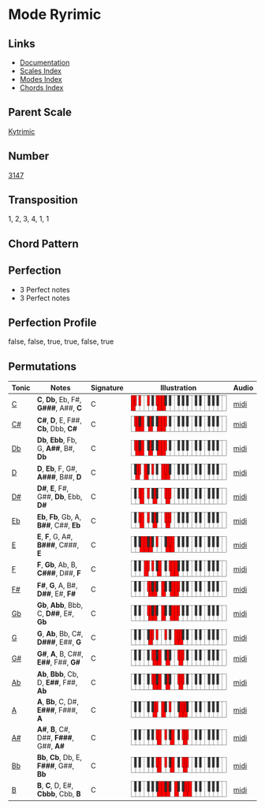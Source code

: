 # Mode Ryrimic

## Links

- [Documentation](README.md)
- [Scales Index](Scales.md)
- [Modes Index](Modes.md)
- [Chords Index](Chords.md)

## Parent Scale

[Kytrimic](ScaleKytrimic.md)

## Number

[3147](https://ianring.com/musictheory/scales/3147)

## Transposition

1, 2, 3, 4, 1, 1

## Chord Pattern



## Perfection

- 3 Perfect notes
- 3 Perfect notes

## Perfection Profile

false, false, true, true, false, true

## Permutations

| Tonic | Notes | Signature | Illustration | Audio |
|-------|-------|-----------|--------------|-------|
| [C](ModeCNaturalRyrimic.md) | **C**, **Db**, Eb, F#, **G###**, A##, **C** | C | ![CNaturalRyrimic](ModeCNaturalRyrimic.png) | [midi](https://github.com/edipermadi/music/blob/main/docs/ModeCNaturalRyrimic.mid?raw=true) |
| [C#](ModeCSharpRyrimic.md) | **C#**, **D**, E, F##, **Cb**, Dbb, **C#** | C | ![CSharpRyrimic](ModeCSharpRyrimic.png) | [midi](https://github.com/edipermadi/music/blob/main/docs/ModeCSharpRyrimic.mid?raw=true) |
| [Db](ModeDFlatRyrimic.md) | **Db**, **Ebb**, Fb, G, **A##**, B#, **Db** | C | ![DFlatRyrimic](ModeDFlatRyrimic.png) | [midi](https://github.com/edipermadi/music/blob/main/docs/ModeDFlatRyrimic.mid?raw=true) |
| [D](ModeDNaturalRyrimic.md) | **D**, **Eb**, F, G#, **A###**, B##, **D** | C | ![DNaturalRyrimic](ModeDNaturalRyrimic.png) | [midi](https://github.com/edipermadi/music/blob/main/docs/ModeDNaturalRyrimic.mid?raw=true) |
| [D#](ModeDSharpRyrimic.md) | **D#**, **E**, F#, G##, **Db**, Ebb, **D#** | C | ![DSharpRyrimic](ModeDSharpRyrimic.png) | [midi](https://github.com/edipermadi/music/blob/main/docs/ModeDSharpRyrimic.mid?raw=true) |
| [Eb](ModeEFlatRyrimic.md) | **Eb**, **Fb**, Gb, A, **B##**, C##, **Eb** | C | ![EFlatRyrimic](ModeEFlatRyrimic.png) | [midi](https://github.com/edipermadi/music/blob/main/docs/ModeEFlatRyrimic.mid?raw=true) |
| [E](ModeENaturalRyrimic.md) | **E**, **F**, G, A#, **B###**, C###, **E** | C | ![ENaturalRyrimic](ModeENaturalRyrimic.png) | [midi](https://github.com/edipermadi/music/blob/main/docs/ModeENaturalRyrimic.mid?raw=true) |
| [F](ModeFNaturalRyrimic.md) | **F**, **Gb**, Ab, B, **C###**, D##, **F** | C | ![FNaturalRyrimic](ModeFNaturalRyrimic.png) | [midi](https://github.com/edipermadi/music/blob/main/docs/ModeFNaturalRyrimic.mid?raw=true) |
| [F#](ModeFSharpRyrimic.md) | **F#**, **G**, A, B#, **D##**, E#, **F#** | C | ![FSharpRyrimic](ModeFSharpRyrimic.png) | [midi](https://github.com/edipermadi/music/blob/main/docs/ModeFSharpRyrimic.mid?raw=true) |
| [Gb](ModeGFlatRyrimic.md) | **Gb**, **Abb**, Bbb, C, **D##**, E#, **Gb** | C | ![GFlatRyrimic](ModeGFlatRyrimic.png) | [midi](https://github.com/edipermadi/music/blob/main/docs/ModeGFlatRyrimic.mid?raw=true) |
| [G](ModeGNaturalRyrimic.md) | **G**, **Ab**, Bb, C#, **D###**, E##, **G** | C | ![GNaturalRyrimic](ModeGNaturalRyrimic.png) | [midi](https://github.com/edipermadi/music/blob/main/docs/ModeGNaturalRyrimic.mid?raw=true) |
| [G#](ModeGSharpRyrimic.md) | **G#**, **A**, B, C##, **E##**, F##, **G#** | C | ![GSharpRyrimic](ModeGSharpRyrimic.png) | [midi](https://github.com/edipermadi/music/blob/main/docs/ModeGSharpRyrimic.mid?raw=true) |
| [Ab](ModeAFlatRyrimic.md) | **Ab**, **Bbb**, Cb, D, **E##**, F##, **Ab** | C | ![AFlatRyrimic](ModeAFlatRyrimic.png) | [midi](https://github.com/edipermadi/music/blob/main/docs/ModeAFlatRyrimic.mid?raw=true) |
| [A](ModeANaturalRyrimic.md) | **A**, **Bb**, C, D#, **E###**, F###, **A** | C | ![ANaturalRyrimic](ModeANaturalRyrimic.png) | [midi](https://github.com/edipermadi/music/blob/main/docs/ModeANaturalRyrimic.mid?raw=true) |
| [A#](ModeASharpRyrimic.md) | **A#**, **B**, C#, D##, **F###**, G##, **A#** | C | ![ASharpRyrimic](ModeASharpRyrimic.png) | [midi](https://github.com/edipermadi/music/blob/main/docs/ModeASharpRyrimic.mid?raw=true) |
| [Bb](ModeBFlatRyrimic.md) | **Bb**, **Cb**, Db, E, **F###**, G##, **Bb** | C | ![BFlatRyrimic](ModeBFlatRyrimic.png) | [midi](https://github.com/edipermadi/music/blob/main/docs/ModeBFlatRyrimic.mid?raw=true) |
| [B](ModeBNaturalRyrimic.md) | **B**, **C**, D, E#, **Cbbb**, Cbb, **B** | C | ![BNaturalRyrimic](ModeBNaturalRyrimic.png) | [midi](https://github.com/edipermadi/music/blob/main/docs/ModeBNaturalRyrimic.mid?raw=true) |
